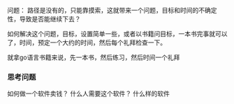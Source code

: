 问题： 路径是没有的，只能靠摸索，这就带来一个问题，目标和时间的不确定性，导致是否能继续下去？

如何解决这个问题，目标，设置简单一些，或者以书籍问目标，一本书完事就可以了，时间，预定一个大约的时间，然后每个礼拜检查一下。

就拿go语言书籍来说，先一本书，然后练习，然后时间一个礼拜

### 思考问题

如何做一个软件卖钱？
什么人需要这个软件？
什么样的软件
